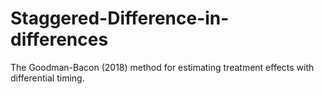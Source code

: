 # Staggered-Difference-in-differences
The Goodman-Bacon (2018) method for estimating treatment effects with differential timing.
